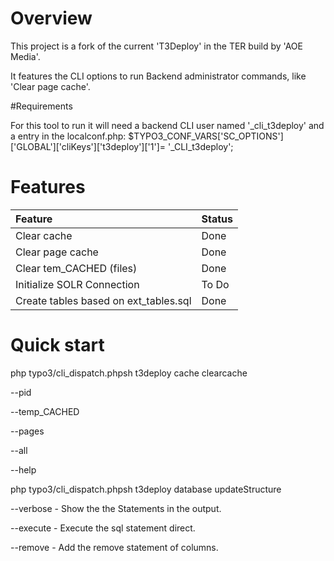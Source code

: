 # Overview

This project is a fork of the current 'T3Deploy' in the TER build by 'AOE Media'.

It features the CLI options to run Backend administrator commands, like 'Clear page cache'.

#Requirements

For this tool to run it will need a backend CLI user named '_cli_t3deploy' and a entry in the localconf.php:
	$TYPO3_CONF_VARS['SC_OPTIONS']['GLOBAL']['cliKeys']['t3deploy']['1']= '_CLI_t3deploy';


# Features

| Feature                                                                                          | Status              |
|:-------------------------------------------------------------------------------------------------|:--------------------|
| Clear cache                                                                                      | Done                |
| Clear page cache                                                                                 | Done                |
| Clear tem_CACHED (files)                                                                         | Done                |
| Initialize SOLR Connection                                                                       | To Do               |
| Create tables based on ext_tables.sql                                                            | Done                |

# Quick start

php typo3/cli_dispatch.phpsh t3deploy cache clearcache

--pid

--temp_CACHED

--pages

--all

--help

php typo3/cli_dispatch.phpsh t3deploy database updateStructure

--verbose - Show the the Statements in the output.

--execute - Execute the sql statement direct.

--remove - Add the remove statement of columns.

